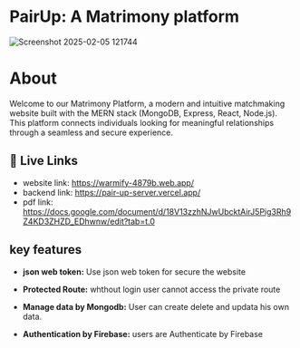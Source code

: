 
# PairUp: A Matrimony platform

![Screenshot 2025-02-05 121744](https://github.com/user-attachments/assets/7c1d7431-69cc-4c64-b910-4841b655bc41)

# About
Welcome to our Matrimony Platform, a modern and intuitive matchmaking website built with the MERN stack (MongoDB, Express, React, Node.js). This platform connects individuals looking for meaningful relationships through a seamless and secure experience.

## 🔗 Live Links

- website link: https://warmify-4879b.web.app/
- backend link: https://pair-up-server.vercel.app/
- pdf link: https://docs.google.com/document/d/18V13zzhNJwUbcktAirJ5Pig3Rh9Z4KD3ZHZD_EDhwnw/edit?tab=t.0

## key features
- **json web token:** Use json web token for secure the website


 - **Protected Route:** whthout login user cannot access the private route



 - **Manage data by Mongodb:** User can create delete and updata his own data. 



 - **Authentication by Firebase:** users are Authenticate by Firebase







